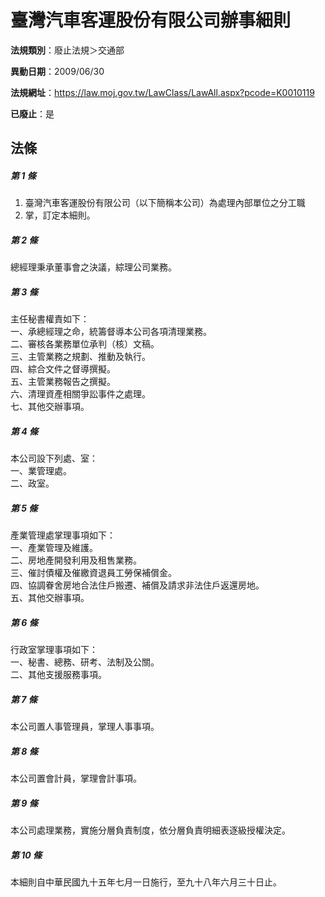 # 臺灣汽車客運股份有限公司辦事細則

**法規類別**：廢止法規＞交通部

**異動日期**：2009/06/30  

**法規網址**：https://law.moj.gov.tw/LawClass/LawAll.aspx?pcode=K0010119

**已廢止**：是



## 法條
##### 第 1 條
1. 臺灣汽車客運股份有限公司（以下簡稱本公司）為處理內部單位之分工職
1. 掌，訂定本細則。

##### 第 2 條
總經理秉承董事會之決議，綜理公司業務。

##### 第 3 條
主任秘書權責如下：  
一、承總經理之命，統籌督導本公司各項清理業務。  
二、審核各業務單位承判（核）文稿。  
三、主管業務之規劃、推動及執行。  
四、綜合文件之督導撰擬。  
五、主管業務報告之撰擬。  
六、清理資產相關爭訟事件之處理。  
七、其他交辦事項。  

##### 第 4 條
本公司設下列處、室：  
一、業管理處。  
二、政室。  

##### 第 5 條
產業管理處掌理事項如下：  
一、產業管理及維護。  
二、房地產開發利用及租售業務。  
三、催討債權及催繳資退員工勞保補償金。  
四、協調眷舍房地合法住戶搬遷、補償及請求非法住戶返還房地。  
五、其他交辦事項。  

##### 第 6 條
行政室掌理事項如下：  
一、秘書、總務、研考、法制及公關。  
二、其他支援服務事項。  

##### 第 7 條
本公司置人事管理員，掌理人事事項。

##### 第 8 條
本公司置會計員，掌理會計事項。

##### 第 9 條
本公司處理業務，實施分層負責制度，依分層負責明細表逐級授權決定。

##### 第 10 條
本細則自中華民國九十五年七月一日施行，至九十八年六月三十日止。


